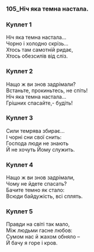 ### 105_Ніч яка темна настала.
### Куплет 1
Ніч яка темна настала...<br/>Чорно і холодно скрізь...<br/>Хтось там самотній ридає,<br/>Хтось обезсилів від сліз.
### Куплет 2
Нащо ж ви знов задрімали?<br/>Встаньте, прокиньтесь, не спіть!<br/>Ніч яка темна настала...<br/>Грішних спасайте,- будіть!
### Куплет 3
Сили темрява збирає...<br/>І чорні сни свої снить:<br/>Господа люди не знають<br/>Й не хочуть Йому служить.
### Куплет 4
Нащо ж ви знов задрімали,<br/>Чому не йдете спасать?<br/>Бачите темно як стало:<br/>Всюди байдужість, всі сплять.
### Куплет 5
Правди на світі так мало,<br/>Між людьми гасне любов:<br/>Сумом нас й жахом обняло –<br/>Й бачу я горе і кров.
